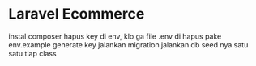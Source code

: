 # Laravel Ecommerce
instal composer
hapus key di env, klo ga file .env di hapus pake env.example
generate key 
jalankan migration
jalankan db seed nya satu satu tiap class
